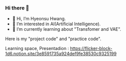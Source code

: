 ### Hi there 👋

- 👋 Hi, I’m Hyeonsu Hwang.
- 👀 I’m interested in AI(Artificial Intelligence).
- 🌱 I’m currently learning about "Transfomer and VAE".

Here is my "project code" and "practice code".

Learning space, Presentadion : https://flicker-block-1d6.notion.site/3e8591735a924def9fe38530c9325199

 




<!--
**hyeonsu-hwang/hyeonsu-hwang** is a ✨ _special_ ✨ repository because its `README.md` (this file) appears on your GitHub profile.

Here are some ideas to get you started:

- 🔭 I’m currently working on ...
- 🌱 I’m currently learning ...
- 👯 I’m looking to collaborate on ...
- 🤔 I’m looking for help with ...
- 💬 Ask me about ...
- 📫 How to reach me: ...
- 😄 Pronouns: ...
- ⚡ Fun fact: ...
-->
